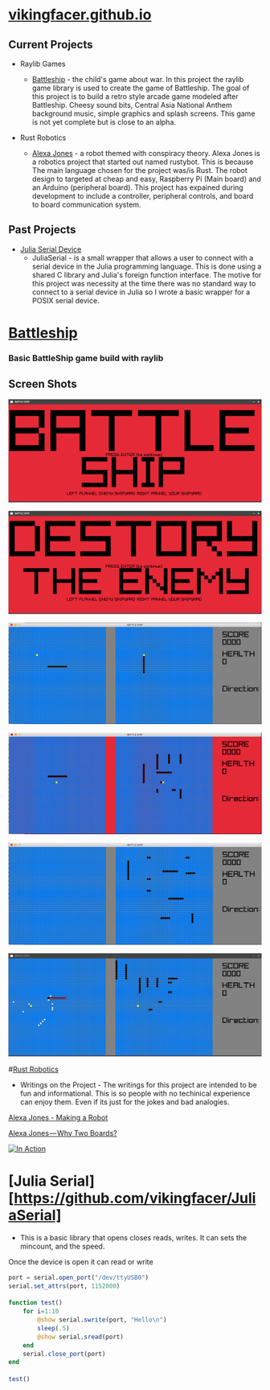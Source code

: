 # [vikingfacer.github.io](https://vikingfacer.github.io)


[bs-repo]:https://github.com/vikingfacer/C-BattleShip
[rusty-repo]:https://github.com/vikingfacer/rusty_bot
[julia-repo]:https://github.com/vikingfacer/JuliaSerial


## Current Projects

* Raylib Games 
	* [Battleship](https://github.com/vikingfacer/C-BattleShip) - the child's game about war. In this project the raylib game library is used to create the game of Battleship. The goal of this project is to build a retro style arcade game modeled after Battleship. Cheesy sound bits, Central Asia National Anthem background music, simple graphics and splash screens. This game is not yet complete but is close to an alpha. 


* Rust Robotics 
	* [Alexa Jones](https://github.com/vikingfacer/rusty_bot) - a robot themed with conspiracy theory. Alexa Jones is a robotics project that started out named rustybot. This is because The main language chosen for the project was/is Rust. The robot design to targeted at cheap and easy, Raspberry Pi (Main board) and an Arduino (peripheral board). This project has expained during development to include a controller, peripheral controls, and board to board communication system. 


## Past Projects
* [Julia Serial Device](https://github.com/vikingfacer/JuliaSerial)
	* JuliaSerial - is a small wrapper that allows a user to connect with a serial device in the Julia programming language. This is done using a shared C library and Julia's foreign function interface. The motive for this project was necessity at the time there was no standard way to connect to a serial device in Julia so I wrote a basic wrapper for a POSIX serial device. 


# [Battleship](https://github.com/vikingfacer/C-BattleShip)
### Basic BattleShip game build with raylib 

## Screen Shots

![Game Intro](Battleship/screenshot5.png)

![Game Splash Screen](Battleship/screenshot4.png)

![Unfilled Ship Graveyard](Battleship/screenshot0.png)

![Illegal Move](Battleship/screenshot2.png)

![Filled Ship Graveyard](Battleship/screenshot1.png)

![Shooting](Battleship/screenshot3.png)


#[Rust Robotics](https://github.com/vikingfacer/rusty_bot)

* Writings on the Project - The writings for this project are intended to be fun and informational. This is so people with no techinical experience can enjoy them. Even if its just for the jokes and bad analogies.  

[Alexa Jones - Making a Robot](https://medium.com/@jacobmontpetit/alexa-jones-45b2187083fa)

[Alexa Jones — Why Two Boards?](https://medium.com/@jacobmontpetit/alexa-jones-why-two-boards-4b9e28f1b3de)

[![In Action](http://img.youtube.com/vi/BS0gs7bHyYM/0.jpg)](http://www.youtube.com/watch?v=BS0gs7bHyYM "Alexa Jones In Action")


# [Julia Serial][https://github.com/vikingfacer/JuliaSerial]

* This is a basic library that opens closes reads, writes. It can sets the mincount, and the speed.

Once the device is open it can read or write
```julia 
port = serial.open_port("/dev/ttyUSB0")
serial.set_attrs(port, 1152000)

function test()
    for i=1:10
    	@show serial.swrite(port, "Hello\n")
    	sleep(.5)
    	@show serial.sread(port)
    end
    serial.close_port(port)
end 

test()
```

